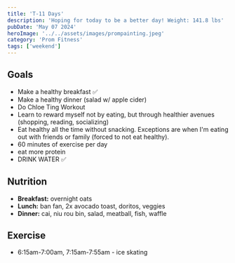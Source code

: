 ```yaml
---
title: 'T-11 Days'
description: 'Hoping for today to be a better day! Weight: 141.8 lbs'
pubDate: 'May 07 2024'
heroImage: '../../assets/images/prompainting.jpeg'
category: 'Prom Fitness'
tags: ['weekend']
---
```


## Goals

- Make a healthy breakfast ✅
- Make a healthy dinner (salad w/ apple cider)
- Do Chloe Ting Workout
- Learn to reward myself not by eating, but through healthier avenues (shopping, reading, socializing)
- Eat healthy all the time without snacking. Exceptions are when I'm eating out with friends or family (forced to not eat healthy).
- 60 minutes of exercise per day
- eat more protein
- DRINK WATER ✅

## Nutrition

- **Breakfast:** overnight oats
- **Lunch:** ban fan, 2x avocado toast, doritos, veggies
- **Dinner:** cai, niu rou bin, salad, meatball, fish, waffle

## Exercise

- 6:15am-7:00am, 7:15am-7:55am - ice skating
